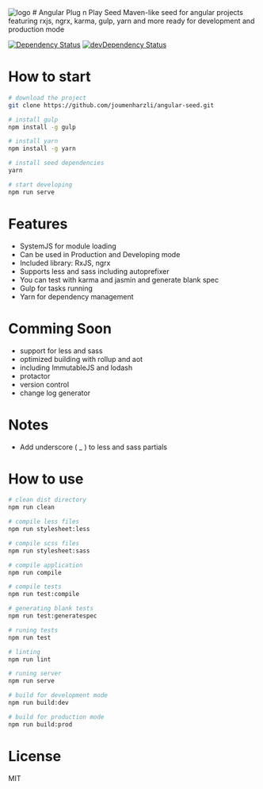 <img src='http://www.hostingpics.net/thumbs/80/51/80/mini_805180logoplug.png' alt='logo'>
# Angular Plug n Play Seed
Maven-like seed for angular projects featuring rxjs, ngrx, karma, gulp, yarn and more ready for development and production mode

[![Dependency Status](https://david-dm.org/joumenharzli/angular-seed.svg)](https://david-dm.org/joumenharzli/angular-seed)
[![devDependency Status](https://david-dm.org/joumenharzli/angular-seed/dev-status.svg)](https://david-dm.org/joumenharzli/angular-seed#info=devDependencies)

# How to start

```bash
# download the project
git clone https://github.com/joumenharzli/angular-seed.git

# install gulp
npm install -g gulp

# install yarn
npm install -g yarn

# install seed dependencies
yarn

# start developing
npm run serve
```

# Features

- SystemJS for module loading
- Can be used in Production and Developing mode
- Included library: RxJS, ngrx
- Supports less and sass including autoprefixer
- You can test with karma and jasmin and generate blank spec
- Gulp for tasks running
- Yarn for dependency management

# Comming Soon

- support for less and sass
- optimized building with rollup and aot
- including ImmutableJS and lodash
- protactor
- version control
- change log generator 

# Notes

- Add underscore ( _ ) to less and sass partials

# How to use

```bash
# clean dist directory
npm run clean

# compile less files
npm run stylesheet:less

# compile scss files
npm run stylesheet:sass

# compile application
npm run compile

# compile tests
npm run test:compile

# generating blank tests
npm run test:generatespec

# runing tests
npm run test

# linting
npm run lint

# runing server
npm run serve

# build for development mode
npm run build:dev

# build for production mode
npm run build:prod
```

# License
MIT
